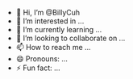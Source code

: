 - 👋 Hi, I’m @BillyCuh
- 👀 I’m interested in ...
- 🌱 I’m currently learning ...
- 💞️ I’m looking to collaborate on ...
- 📫 How to reach me ...
- 😄 Pronouns: ...
- ⚡ Fun fact: ...

<!---
BillyCuh/BillyCuh is a ✨ special ✨ repository because its `README.md` (this file) appears on your GitHub profile.
You can click the Preview link to take a look at your changes.
--->
